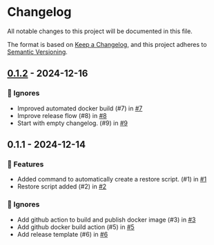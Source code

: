 # Changelog

All notable changes to this project will be documented in this file.

The format is based on [Keep a Changelog](https://keepachangelog.com/en/1.0.0/),
and this project adheres to [Semantic Versioning](https://semver.org/spec/v2.0.0.html).

## [0.1.2] - 2024-12-16

### <!-- 2 --> 🐛 Ignores

- Improved automated docker build (#7) in [#7](https://github.com/burgdev/db-backup-runner/pull/7)
- Improve release flow (#8) in [#8](https://github.com/burgdev/db-backup-runner/pull/8)
- Start with empty changelog. (#9) in [#9](https://github.com/burgdev/db-backup-runner/pull/9)

## 0.1.1 - 2024-12-14

### <!-- 1 --> 🚀 Features

- Added command to automatically create a restore script. (#1) in [#1](https://github.com/burgdev/db-backup-runner/pull/1)
- Restore script added (#2) in [#2](https://github.com/burgdev/db-backup-runner/pull/2)

### <!-- 2 --> 🐛 Ignores

- Add github action to build and publish docker image (#3) in [#3](https://github.com/burgdev/db-backup-runner/pull/3)
- Add github docker build action (#5) in [#5](https://github.com/burgdev/db-backup-runner/pull/5)
- Add release template (#6) in [#6](https://github.com/burgdev/db-backup-runner/pull/6)

[0.1.2]: https://github.com/burgdev/db-backup-runner/compare/v0.1.1..v0.1.2
